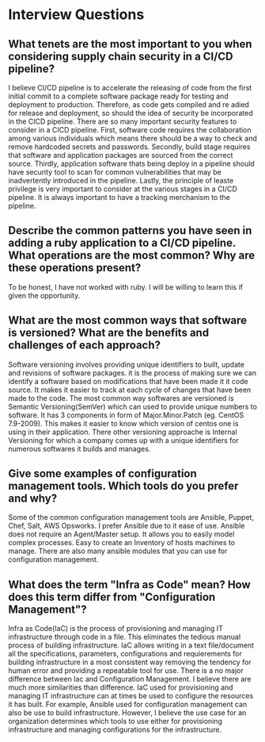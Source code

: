 # Interview Questions



## What tenets are the most important to you when considering supply chain security in a CI/CD pipeline?
I believe CI/CD pipeline is to accelerate the releasing of code from the first initial commit to a complete software package ready for testing and deployment to production. Therefore, as code gets compiled and re
adied for release and deployment, so should the idea of security be incorporated in the CICD pipeline. There are so many important security features to consider in a CICD pipeline. First, software code requires the collaboration among various individuals which means there should be a way to check and remove hardcoded secrets and passwords. Secondly, build stage requires that software and application packages are sourced from the correct source. Thirdly, application software thats being deploy in a pipeline should have security tool to scan for common vulnerabilities that may be inadvertently introduced in the pipeline. Lastly, the principle of leaste privilege is very important to consider at the various stages in a CI/CD pipeline. It is always important to have a tracking merchanism to the pipeline.


## Describe the common patterns you have seen in adding a ruby application to a CI/CD pipeline. What operations are the most common? Why are these operations present? 
To be honest, I have not worked with ruby. I will be willing to learn this if given the opportunity.


## What are the most common ways that software is versioned? What are the benefits and challenges of each approach? 
Software versioning involves providing unique identifiers to built, update and revisions of software packages. it is the process of making sure we can identify a software based on modifications that have been made it it code source. It makes it easier to track at each cycle of changes that have been made to the code. 
The most common way softwares are versioned is Semantic Versioning(SemVer)  which can used to provide unique numbers to software. It has 3 components in form of Major.Minor.Patch (eg. CentOS 7.9-2009). This makes it easier to know which version of centos one is using in their application.
There other versioning approache is Internal Versioning for which a company comes up with a unique identifiers for numerous softwares it builds and manages.


## Give some examples of configuration management tools. Which tools do you prefer and why?
Some of the common configuration management tools are Ansible, Puppet, Chef, Salt, AWS Opsworks.
I prefer Ansible due to it ease of use. Ansible does not require an Agent/Master setup. It allows you to easily model complex processes. Easy to create an Inventory of hosts machines to manage. There are also many ansible modules that you can use for configuration management.


## What does the term "Infra as Code" mean? How does this term differ from "Configuration Management"?
Infra as Code(IaC) is the process of provisioning and managing IT infrastructure through code in a file. This eliminates the tedious manual process of building infrastructure. IaC allows writing in a text file/document all the specifications, parameters, configurations and requierements for building infrastructure in a most consistent way removing the tendency for human error and providing a repeatable tool for use.
There is a no major difference between Iac and Configuration Management. I believe there are much more similarities than difference. IaC used for provisioning and managing IT infrastructure can at times be used to configure the resources it has built. For example, Ansible used for configuration management can also be use to build infrastructure. However, I  believe the use case for an organization determines which tools to use either for provisioning infrastructure and managing configurations for the infrastructure.

